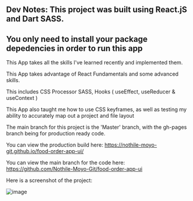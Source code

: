 ## Dev Notes: This project was built using React.jS and Dart SASS.
## You only need to install your package depedencies in order to run this app

This App takes all the skills I've learned recently and implemented them.

This App takes advantage of React Fundamentals and some advanced skills.

This includes CSS Processor SASS, Hooks ( useEffect, useReducer & useContext )

This App also taught me how to use CSS keyframes, as well as testing my ability to accurately map out a project and file layout

The main branch for this project is the 'Master' branch, with the gh-pages branch being for production ready code.

You can view the production build here: https://nothile-moyo-git.github.io/food-order-app-ui/

You can view the main branch for the code here: https://github.com/Nothile-Moyo-Git/food-order-app-ui 

Here is a screenshot of the project: 

![image](https://user-images.githubusercontent.com/15236959/165844465-33da7ee2-c66d-4e55-8ec0-ba3b43bfe991.png)
